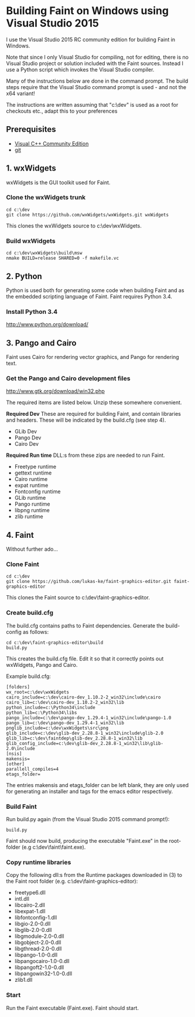 # Building Faint on Windows using Visual Studio 2015

I use the Visual Studio 2015 RC community edition for building Faint
in Windows.

Note that since I only Visual Studio for compiling, not for editing,
there is no Visual Studio project or solution included with the Faint
sources. Instead I use a Python script which invokes the Visual Studio
compiler.

Many of the instructions below are done in the command prompt. The
build steps require that the Visual Studio command prompt is used -
and not the x64 variant!

The instructions are written assuming that "c:\dev" is used as a root
for checkouts etc., adapt this to your preferences

## Prerequisites
* [Visual C++ Community Edition](https://www.visualstudio.com/en-us/downloads/visual-studio-2015-downloads-vs.aspx)
* [git](https://git-scm.com/)

## 1. wxWidgets
wxWidgets is the GUI toolkit used for Faint.

### Clone the wxWidgets trunk
    cd c:\dev
    git clone https://github.com/wxWidgets/wxWidgets.git wxWidgets

This clones the wxWidgets source to c:\dev\wxWidgets.

### Build wxWidgets
    cd c:\dev\wxWidgets\build\msw
    nmake BUILD=release SHARED=0 -f makefile.vc

## 2. Python
Python is used both for generating some code when building Faint and
as the embedded scripting language of Faint. Faint requires Python 3.4.

### Install Python 3.4
http://www.python.org/download/

## 3. Pango and Cairo
Faint uses Cairo for rendering vector graphics, and Pango for
rendering text.

### Get the Pango and Cairo development files
http://www.gtk.org/download/win32.php

The required items are listed below. Unzip these somewhere convenient.

**Required Dev** These are required for building Faint, and contain
libraries and headers. These will be indicated by the build.cfg (see
step 4).

* GLib Dev
* Pango Dev
* Cairo Dev

**Required Run time** DLL:s from these zips are needed to run Faint.

* Freetype runtime
* gettext runtime
* Cairo runtime
* expat runtime
* Fontconfig runtime
* GLib runtime
* Pango runtime
* libpng runtime
* zlib runtime

## 4. Faint
Without further ado...

### Clone Faint
    cd c:\dev
    git clone https://github.com/lukas-ke/faint-graphics-editor.git faint-graphics-editor

This clones the Faint source to c:\dev\faint-graphics-editor.

### Create build.cfg
The build.cfg contains paths to Faint dependencies. Generate the
build-config as follows:

    cd c:\dev\faint-graphics-editor\build
    build.py

This creates the build.cfg file. Edit it so that it correctly points out
wxWidgets, Pango and Cairo.

Example build.cfg:

    [folders]
    wx_root=c:\dev\wxWidgets
    cairo_include=c:\dev\cairo-dev_1.10.2-2_win32\include\cairo
    cairo_lib=c:\dev\cairo-dev_1.10.2-2_win32\lib
    python_include=c:\Python34\include
    python_lib=c:\Python34\libs
    pango_include=c:\dev\pango-dev_1.29.4-1_win32\include\pango-1.0
    pango_lib=c:\dev\pango-dev_1.29.4-1_win32\lib
    pnglib_include=c:\dev\wxWidgets\src\png
    glib_include=c:\dev\glib-dev_2.28.8-1_win32\include\glib-2.0
    glib_lib=c:\dev\faintdep\glib-dev_2.28.8-1_win32\lib
    glib_config_include=c:\dev\glib-dev_2.28.8-1_win32\lib\glib-2.0\include
    [nsis]
    makensis=
    [other]
    parallell_compiles=4
    etags_folder=

The entries makensis and etags\_folder can be left blank, they are
only used for generating an installer and tags for the emacs editor
respectively.

### Build Faint
Run build.py again (from the Visual Studio 2015 command prompt!):

    build.py

Faint should now build, producing the executable "Faint.exe" in the
root-folder (e.g c:\\dev\\faint\\faint.exe).

### Copy runtime libraries
Copy the following dll:s from the Runtime packages downloaded in (3)
to the Faint root folder (e.g. c:\dev\faint-graphics-editor):

* freetype6.dll
* intl.dll
* libcairo-2.dll
* libexpat-1.dll
* libfontconfig-1.dll
* libgio-2.0-0.dll
* libglib-2.0-0.dll
* libgmodule-2.0-0.dll
* libgobject-2.0-0.dll
* libgthread-2.0-0.dll
* libpango-1.0-0.dll
* libpangocairo-1.0-0.dll
* libpangoft2-1.0-0.dll
* libpangowin32-1.0-0.dll
* zlib1.dll

### Start
Run the Faint executable (Faint.exe). Faint should start.
